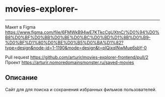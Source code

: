 # movies-explorer-

***

Макет в Figma https://www.figma.com/file/6FMWkB94wE7KTkcCgUXtnC/%D0%94%D0%B8%D0%BF%D0%BB%D0%BE%D0%BC%D0%BD%D1%8B%D0%B9-%D0%BF%D1%80%D0%BE%D0%B5%D0%BA%D1%82?type=design&node-id=1-1190&mode=design&t=plQjxqINwMue6sbY-0

Pull request https://github.com/arturir/movies-explorer-frontend/pull/2
Проект https://arturir.nomoredomainsmonster.ru/saved-movies

## Описание

Сайт для для поиска и сохранения избранных фильмов пользователей.